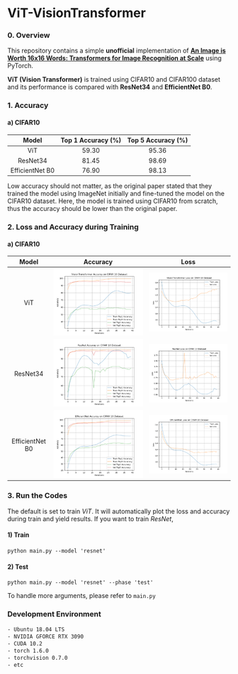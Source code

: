 # ViT-VisionTransformer

### 0. Overview

This repository contains a simple **unofficial** implementation of **[An Image is Worth 16x16 Words: Transformers for Image Recognition at Scale](https://arxiv.org/abs/2010.11929)** using PyTorch. 

**ViT (Vision Transformer)** is trained using CIFAR10 and CIFAR100 dataset and its performance is compared with **ResNet34** and **EfficientNet B0**.

### 1. Accuracy

#### a) CIFAR10
| Model | Top 1 Accuracy (%) | Top 5 Accuracy (%) |
|:---:|:---:|:---:|
| ViT | 59.30 | 95.36 |
| ResNet34 | 81.45 | 98.69 |
| EfficientNet B0 | 76.90 | 98.13 |

Low accuracy should not matter, as the original paper stated that they trained the model using ImageNet initially and fine-tuned the model on the CIFAR10 dataset. Here, the model is trained using CIFAR10 from scratch, thus the accuracy should be lower than the original paper.

### 2. Loss and Accuracy during Training

#### a) CIFAR10
| Model | Accuracy | Loss |
|:---:|:---:|:---:|
| ViT | <img src = './results/plots/VisionTransformer Accuracy on CIFAR 10 Dataset.png'> | <img src = './results/plots/VisionTransformer Loss on CIFAR 10 Dataset.png'> |
| ResNet34 | <img src = './results/plots/ResNet Accuracy on CIFAR 10 Dataset.png'> | <img src = './results/plots/ResNet Loss on CIFAR 10 Dataset.png'> |
| EfficientNet B0 | <img src = './results/plots/EfficientNet Accuracy on CIFAR 10 Dataset.png'> | <img src = './results/plots/EfficientNet Loss on CIFAR 10 Dataset.png'> |


### 3. Run the Codes
The default is set to train *ViT*. It will automatically plot the loss and accuracy during train and yield results. If you want to train *ResNet*, 

#### 1) Train 
```
python main.py --model 'resnet'
```

#### 2) Test
```
python main.py --model 'resnet' --phase 'test'
```

To handle more arguments, please refer to `main.py`


### Development Environment
```
- Ubuntu 18.04 LTS
- NVIDIA GFORCE RTX 3090
- CUDA 10.2
- torch 1.6.0
- torchvision 0.7.0
- etc
```
